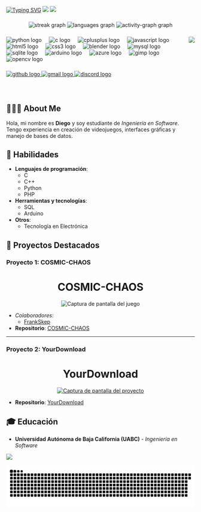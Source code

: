          
<p align="center" style="margin:0;padding:0;">

[![Typing SVG](https://readme-typing-svg.herokuapp.com?font=Fira+Code&weight=600&size=60&duration=1000&pause=4000&color=8C33F7&center=true&vCenter=true&multiline=true&width=1435&height=200&lines=Hi+%F0%9F%91%8B!+My+name+is+Diego+;I'm+a+Software+Engineer+from+Mexico)](https://git.io/typing-svg)
<img src="https://capsule-render.vercel.app/api?type=waving&color=0:313131,100:797979&height=160&section=footer&text=Welcome%20to%20my%20GitHub!&fontSize=45&fontAlign=50&fontColor=ffffff" width="1600">
![](https://i.ibb.co/Wkycj1K/fondo.jpg)



</p>




###

<div align="center">
  <img src="https://streak-stats.demolab.com?user=Dekstro999&locale=es&mode=daily&theme=dracula&hide_border=false&border_radius=5" height="180" alt="streak graph"  />
  <img src="https://github-readme-stats.vercel.app/api/top-langs?username=Dekstro999&locale=en&hide_title=false&layout=compact&card_width=320&langs_count=5&theme=dracula&hide_border=false" height="180" alt="languages graph"  />
  <img src="https://github-readme-activity-graph.vercel.app/graph?username=Dekstro999&theme=redical" height="360" alt="activity-graph graph"  />
</div>


###

<img align="right" height="150" src="https://i.ibb.co/xjm4Kr8/Heimer.webp"/>

###



<div align="left">
  <img src="https://cdn.jsdelivr.net/gh/devicons/devicon/icons/python/python-original.svg" height="30" alt="python logo"  />
  <img width="12" />
  <img src="https://cdn.jsdelivr.net/gh/devicons/devicon/icons/c/c-original.svg" height="30" alt="c logo"  />
  <img width="12" />
  <img src="https://cdn.jsdelivr.net/gh/devicons/devicon/icons/cplusplus/cplusplus-original.svg" height="30" alt="cplusplus logo"  />
  <img width="12" />
  <img src="https://cdn.jsdelivr.net/gh/devicons/devicon/icons/javascript/javascript-original.svg" height="30" alt="javascript logo"  />
  <img width="12" />
  <img src="https://cdn.jsdelivr.net/gh/devicons/devicon/icons/html5/html5-original.svg" height="30" alt="html5 logo"  />
  <img width="12" />
  <img src="https://cdn.jsdelivr.net/gh/devicons/devicon/icons/css3/css3-original.svg" height="30" alt="css3 logo"  />
  <img width="12" />
  <img src="https://cdn.jsdelivr.net/gh/devicons/devicon/icons/blender/blender-original.svg" height="30" alt="blender logo"  />
  <img width="12" />
  <img src="https://cdn.jsdelivr.net/gh/devicons/devicon/icons/mysql/mysql-original.svg" height="30" alt="mysql logo"  />
  <img width="12" />
  <img src="https://cdn.jsdelivr.net/gh/devicons/devicon/icons/sqlite/sqlite-original.svg" height="30" alt="sqlite logo"  />
  <img width="12" />
  <img src="https://cdn.jsdelivr.net/gh/devicons/devicon/icons/arduino/arduino-original.svg" height="30" alt="arduino logo"  />
  <img width="12" />
  <img src="https://cdn.jsdelivr.net/gh/devicons/devicon/icons/azure/azure-original.svg" height="30" alt="azure logo"  />
  <img width="12" />
  <img src="https://cdn.jsdelivr.net/gh/devicons/devicon/icons/gimp/gimp-original.svg" height="30" alt="gimp logo"  />
  <img width="12" />
  <img src="https://cdn.jsdelivr.net/gh/devicons/devicon/icons/opencv/opencv-original.svg" height="30" alt="opencv logo"  />
</div>

###

<div align="left">
  <a href="https://github.com/Dekstro999" target="_blank">
    <img src="https://img.shields.io/static/v1?message=GitHub&logo=github&label=&color=181717&logoColor=white&labelColor=&style=for-the-badge" height="35" alt="github logo"  />
  </a>
  <!-- <a href="https://www.linkedin.com/in/tu-usuario" target="_blank">
    <img src="https://img.shields.io/static/v1?message=LinkedIn&logo=linkedin&label=&color=0077B5&logoColor=white&labelColor=&style=for-the-badge" height="35" alt="linkedin logo"  />
  </a> -->
  <a href="mailto:diego.galindo14@uabc.edu.mx" target="_blank">
    <img src="https://img.shields.io/static/v1?message=Gmail&logo=gmail&label=&color=D14836&logoColor=white&labelColor=&style=for-the-badge" height="35" alt="gmail logo"  />
  </a>
  <a href="https://discord.gg/BjYKKX8P" target="_blank">
    <img src="https://img.shields.io/static/v1?message=Discord&logo=discord&label=&color=7289DA&logoColor=white&labelColor=&style=for-the-badge" height="35" alt="discord logo"  />
  </a>
</div>


###

<br clear="both">

## 🧑🏻‍💻 About Me

Hola, mi nombre es **Diego** y soy estudiante de *Ingeniería en Software*. Tengo experiencia en creación de videojuegos, interfaces gráficas y manejo de bases de datos.

## 🔧 Habilidades

- **Lenguajes de programación**: 
  - C
  - C++
  - Python
  - PHP
- **Herramientas y tecnologías**:
  - SQL
  - Arduino
- **Otros**:
  - Tecnología en Electrónica

## 🚀 Proyectos Destacados

### Proyecto 1: COSMIC-CHAOS

<div align="center">
  <h1>COSMIC-CHAOS</h1>
  <img src="https://i.ibb.co/9W1YGtq/interfaz.png" alt="Captura de pantalla del juego" />
</div>

- *Colaboradores*:
  - [FrankSkep](https://github.com/FrankSkep)
- **Repositorio**: [COSMIC-CHAOS](https://github.com/Dekstro999/COSMIC-CHAOS)

---

### Proyecto 2: YourDownload

<div align="center">
  <h1>YourDownload</h1>
  <a href="https://github.com/Dekstro999/ytDown" target="_blank">
  <img src="https://i.ibb.co/vs3s75M/Your-Download.jpg" alt="Captura de pantalla del proyecto" />
  </a>
</div>

- **Repositorio**: [YourDownload](https://github.com/Dekstro999/ytDown)

## 🎓 Educación

- **Universidad Autónoma de Baja California (UABC)** - *Ingeniería en Software*


<img src="https://capsule-render.vercel.app/api?type=waving&color=0:313131,100:797979&height=120&section=footer" height="200"/>


<br clear="both">

![Snake animation](https://github.com/Dekstro999/Dekstro999/blob/output/snake.svg)
